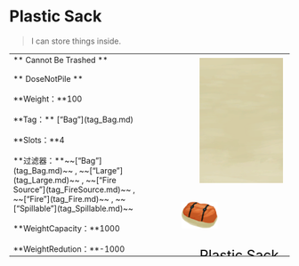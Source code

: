 # Plastic Sack  
> I can store things inside.  
  
<table class="table table-bordered" data-toggle="table"  data-show-header="false"><thead style="display:none"><tr ><th  style="width:50%;text-align:left;vertical-align:top;"  >title</th><th  style="width:50%;text-align:left;vertical-align:top;"  ></th></tr></thead><tr ><td  style="width:50%;text-align:left;vertical-align:top;"  >** Cannot Be Trashed **<br><br>** DoseNotPile **<br><br>**Weight：**100<br><br>**Tag：**	[“Bag”](tag_Bag.md)<br><br>**Slots：**4<br><br>**过滤器：**~~[“Bag”](tag_Bag.md)~~ , ~~[“Large”](tag_Large.md)~~ , ~~[“Fire Source”](tag_FireSource.md)~~ , ~~[“Fire”](tag_Fire.md)~~ , ~~[“Spillable”](tag_Spillable.md)~~<br><br>**WeightCapacity：**1000<br><br>**WeightRedution：**-1000</td><td  style="width:50%;text-align:left;vertical-align:top;"  ><div style="float:right; margin:5px"><div class="gamecard" style="width:150px; height:225px;"><a href="SackPlastic.md" style="color:black"><img class="bg" decoding="async" src="../wiki/Sprite/BG_SandFront.png" href="a.md" style="max-width:150px;max-height:225px;"><img decoding="async" src="../wiki/Sprite/ContainerBag.png" class="cardimageNoBack" style="transform: translate(-50%, 0%) scale(0.4398826979472141);"><span style="font-size: 25px;">Plastic Sack</span></a></div></div></td></tr></tbody></table>  
  


<script>document.title="Plastic Sack - Card Survival Wiki";</script>